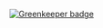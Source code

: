 
[![Greenkeeper badge](https://badges.greenkeeper.io/iliyaZelenko/mini-games.svg)](https://greenkeeper.io/)
